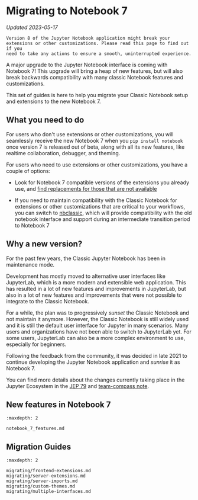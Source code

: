 # Migrating to Notebook 7

_Updated 2023-05-17_

```{warning}
Version 8 of the Jupyter Notebook application might break your
extensions or other customizations. Please read this page to find out if you
need to take any actions to ensure a smooth, uninterrupted experience.
```

A major upgrade to the Jupyter Notebook interface is coming with Notebook 7! This
upgrade will bring a heap of new features, but will also break backwards
compatibility with many classic Notebook features and customizations.

This set of guides is here to help you migrate your Classic Notebook setup and
extensions to the new Notebook 7.

## What you need to do

For users who don't use extensions or other customizations, you will seamlessly
receive the new Notebook 7 when you `pip install notebook` once version 7 is
released out of beta, along with all its new features, like realtime
collaboration, debugger, and theming.

For users who need to use extensions or other customizations, you have a couple
of options:

- Look for Notebook 7 compatible versions of the extensions you already use,
  and [find replacements for those that are not available]

- If you need to maintain compatibility with the Classic Notebook for extensions
  or other customizations that are critical to your workflows, you can switch to
  [nbclassic], which will provide compatibility with the old notebook interface
  and support during an intermediate transition period to Notebook 7

## Why a new version?

For the past few years, the Classic Jupyter Notebook has been in maintenance
mode.

Development has mostly moved to alternative user interfaces like JupyterLab,
which is a more modern and extensible web application. This has resulted in
a lot of new features and improvements in JupyterLab, but also in a lot of
new features and improvements that were not possible to integrate to the
Classic Notebook.

For a while, the plan was to progressively _sunset_ the Classic Notebook and
not maintain it anymore. However, the Classic Notebook is still widely used
and it is still the default user interface for Jupyter in many scenarios.
Many users and organizations have not been able to switch to JupyterLab yet.
For some users, JupyterLab can also be a more complex environment to use,
especially for beginners.

Following the feedback from the community, it was decided in late 2021 to
continue developing the Jupyter Notebook application and _sunrise_ it as
Notebook 7.

You can find more details about the changes currently taking place in the
Jupyter Ecosystem in the [JEP 79] and [team-compass note].

## New features in Notebook 7

```{toctree}
:maxdepth: 2

notebook_7_features.md
```

## Migration Guides

```{toctree}
:maxdepth: 2

migrating/frontend-extensions.md
migrating/server-extensions.md
migrating/server-imports.md
migrating/custom-themes.md
migrating/multiple-interfaces.md
```

[jep 79]: https://jupyter.org/enhancement-proposals/79-notebook-v7/notebook-v7.html
[team-compass note]: https://github.com/jupyter/notebook-team-compass/issues/5#issuecomment-1085254000
[find replacements for those that are not available]: https://jupyter-notebook.readthedocs.io/en/latest/migrating/frontend-extensions.html#jupyterlab-equivalent-extensions-to-the-classic-notebook
[nbclassic]: https://github.com/jupyter/nbclassic
